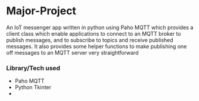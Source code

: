 # Major-Project
An IoT messenger app written in python using Paho MQTT which provides a client class which enable applications to connect to an MQTT broker to publish messages, and to subscribe to topics and receive published messages. It also provides some helper functions to make publishing one off messages to an MQTT server very straightforward

### Library/Tech used
- Paho MQTT
- Python Tkinter
- 
